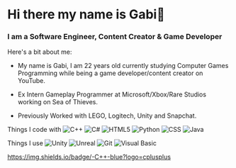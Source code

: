 # Hi there my name is Gabi👋 #
### I am a Software Engineer, Content Creator & Game Developer ###

Here's a bit about me:

- My name is Gabi, I am 22 years old currently studying Computer Games Programming while being a game developer/content creator on YouTube.
* Ex Intern Gameplay Programmer at Microsoft/Xbox/Rare Studios working on Sea of Thieves.
+ Previously Worked with LEGO, Logitech, Unity and Snapchat.

Things I code with
 <img alt="C++" src="https://img.shields.io/badge/-C++-blue?logo=cplusplus" />
 <img alt="C#" src="https://img.shields.io/badge/-Csharp-764ABC?style=flat-square&logo=csharp&logoColor=whites" />
 <img alt="HTML5" src="https://img.shields.io/badge/-HTML5-E34F26?style=flat-square&logo=html5&logoColor=white" />
 <img alt="Python" src="https://img.shields.io/badge/python-3670A0?style=for-the-badge&logo=python&logoColor=ffdd54" />
 <img alt="CSS" src="https://img.shields.io/badge/-C++-blue?logo=cplusplus" />
 <img alt="Java" src="https://img.shields.io/badge/-C++-blue?logo=cplusplus" />

Things I use
 <img alt="Unity" src="https://img.shields.io/badge/-C++-blue?logo=cplusplus" />
 <img alt="Unreal" src="https://img.shields.io/badge/-C++-blue?logo=cplusplus" />
 <img alt="Git" src="https://img.shields.io/badge/-C++-blue?logo=cplusplus" />
 <img alt="Visual Basic" src="https://img.shields.io/badge/-C++-blue?logo=cplusplus" />


https://img.shields.io/badge/-C++-blue?logo=cplusplus


<!--
**Gabi4213/Gabi4213** is a ✨ _special_ ✨ repository because its `README.md` (this file) appears on your GitHub profile.

Here are some ideas to get you started:

- 😎 I’m currently working on a real time weather simulator.
- 🌱 I’m currently learning vulcan .o.
- 📫 How to reach me: gabrielamaczynska4213@gmail.com
- ⚡ Fun fact: ...
-->
